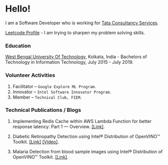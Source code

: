 # Hello!

I am a Software Developer who is working for [Tata Consultancy Services](https://www.tcs.com/). 

[Leetcode Profile](https://leetcode.com/user5432z/) - I am trying to sharpen my problem solving skills.

### Education

[West Bengal University Of Technology](https://makautwb.ac.in/), Kolkata, India - Bachelors of Technology in Information Technology, July 2015 - July 2019.

### Volunteer Activities

1.  Facilitator – `Google Explore ML Program`.
2.  Innovator – `Intel Software Innovator Program`.
3.  Member – `Technical Club, FIEM`.

### Technical Publications / Blogs

1. Implementing Redis Cache within AWS Lambda Function for better response latency: Part 1 — Overview. [[Link]](https://medium.com/@sarkarpranab66/implementing-redis-cache-within-aws-lambda-function-for-better-response-latency-part-1-overview-19da1e5369ef#1b81-f94bea934bd).

2. Diabetic Retinopathy Detection using Intel® Distribution of OpenVINO™ Toolkit. [[Link]](https://devmesh.intel.com/projects/diabetic-retinopathy-detection-using-using-intel-distribution-of-openvino-toolkit) [[Video]](https://youtu.be/agutzaFXGZA).

3. Malaria Detection from blood sample images using Intel® Distribution of OpenVINO™ Toolkit. [[Link]](https://medium.com/intel-software-innovators/malaria-detection-from-blood-sample-images-using-intel-distribution-of-openvino-toolkit-941bc3978bf9).

<!-- ### Contact
Connect in [LinkedIn](http://www.linkedin.com/in/sarkarpranab66/).<br/> -->
